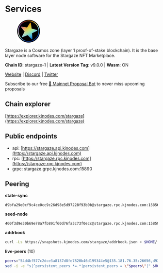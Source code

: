 # Services

<figure><img src="https://raw.githubusercontent.com/kj89/cosmos-images/main/logos/stargaze.png" alt=""><figcaption></figcaption></figure>

Stargaze is a Cosmos zone (layer 1 proof-of-stake blockchain).  It is the base layer node software for the Stargaze NFT Marketplace.

**Chain ID**: stargaze-1 | **Latest Version Tag**: v9.0.0 | **Wasm**: ON

[Website](https://www.stargaze.zone) | [Discord](https://discord.gg/stargaze) | [Twitter](https://twitter.com/stargazezone)



Subscribe to our free [🤖 Mainnet Proposal Bot](https://t.me/kjnodes_proposal_bot) to never miss upcoming proposals


## Chain explorer
[https://explorer.kjnodes.com/stargaze](https://explorer.kjnodes.com/stargaze)

## Public endpoints

* api: [https://stargaze.api.kjnodes.com](https://stargaze.api.kjnodes.com)
* rpc: [https://stargaze.rpc.kjnodes.com](https://stargaze.rpc.kjnodes.com)
* grpc: stargaze.grpc.kjnodes.com:15890

## Peering

**state-sync**

```text
d9bfa29e0cf9c4ce0cc9c26d98e5d97228f93b0b@stargaze.rpc.kjnodes.com:15856
```

**seed-node**

```text
400f3d9e30b69e78a7fb891f60d76fa3c73f0ecc@stargaze.rpc.kjnodes.com:15859
```

**addrbook**
```bash
curl -Ls https://snapshots.kjnodes.com/stargaze/addrbook.json > $HOME/.starsd/config/addrbook.json
```

**live-peers** (10)
```bash
peers="54d4bf577c2dce3a8137d8fe7820b46d199344e5@135.181.76.35:26656,d9307d7d7e219461ab9c333104780181b6933e74@89.58.50.116:26656,7ff48cc8533f31c1c14a687a0a193164dbefec38@194.163.171.38:26656,4da84cfcc0fcc8e144f9fdb4af4b175d8c6864a0@142.93.214.125:26656,2ec209c2dafbfc7a7f68e97d3bce4a91769162cc@168.119.77.200:26659,6f8eddb672e93eb3362a7cb1c843a4e26af71ebc@149.202.72.186:26629,85591aa9be728b7f705382794a5c1d73dae8f2ae@141.94.196.138:26656,22a5266cb18ea209d3725e561bd9d2d27ee81d50@195.3.223.96:26656,d9bfa29e0cf9c4ce0cc9c26d98e5d97228f93b0b@65.109.88.38:15856,62378c0bfc79666d6f7fb17be2af6a4889e775e8@65.108.46.248:36656"
sed -i -e "s|^persistent_peers *=.*|persistent_peers = \"$peers\"|" $HOME/.starsd/config/config.toml
```
